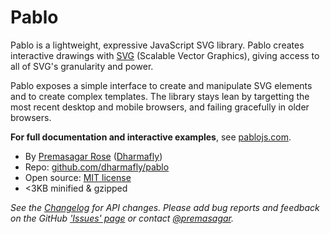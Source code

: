 # Pablo

Pablo is a lightweight, expressive JavaScript SVG library. Pablo creates interactive drawings with [SVG][svg] (Scalable Vector Graphics), giving access to all of SVG's granularity and power.

Pablo exposes a simple interface to create and manipulate SVG elements and to create complex templates. The library stays lean by targetting the most recent desktop and mobile browsers, and failing gracefully in older browsers.

**For full documentation and interactive examples**, see [pablojs.com][pablo-site].

- By [Premasagar Rose][prem] ([Dharmafly][df])
- Repo: [github.com/dharmafly/pablo][pablo-repo]
- Open source: [MIT license][mit]
- &lt;3KB minified & gzipped

*See the [Changelog][pablo-changelog] for API changes. Please add bug reports and feedback on the GitHub ['Issues' page][pablo-issues] or contact [@premasagar][prem-twitter].*


[prem]: http://premasagar.com
[prem-twitter]: https://twitter.com/premasagar
[df]: http://dharmafly.com
[mit]: http://opensource.org/licenses/mit-license.php
[svg]: https://developer.mozilla.org/en/SVG
[pablo-site]: http://pablojs.com
[pablo-repo]: https://github.com/dharmafly/pablo
[pablo-issues]: https://github.com/dharmafly/pablo/issues
[pablo-changelog]: http://pablojs.com/details/#changelog